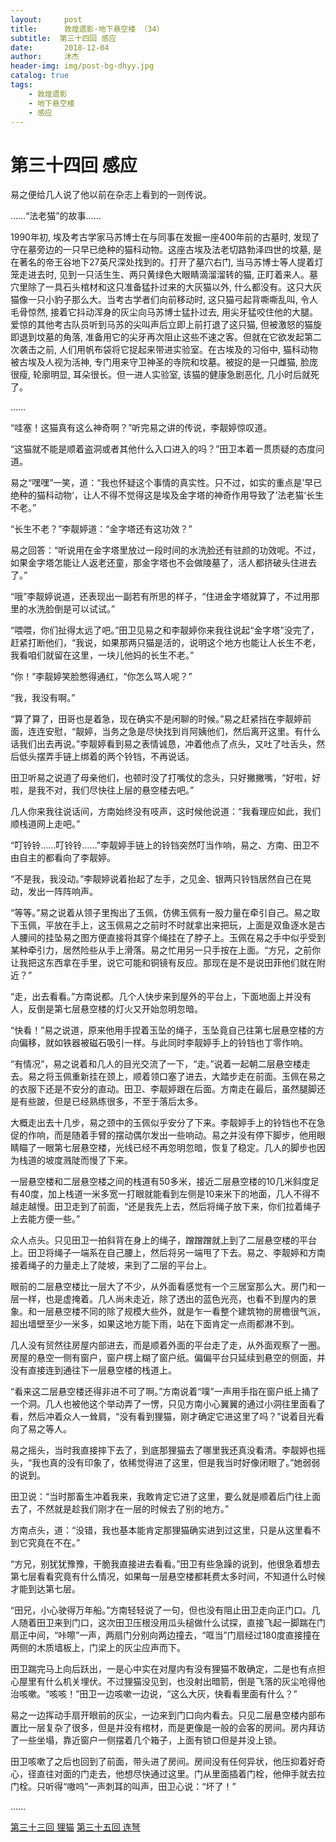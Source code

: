 ```yaml
---
layout:     post
title:      敦煌遗影·地下悬空楼 （34）
subtitle:  第三十四回 感应
date:       2018-12-04
author:     沐杰
header-img: img/post-bg-dhyy.jpg
catalog: true
tags:
    - 敦煌遗影
    - 地下悬空楼
    - 感应
---
```

# 第三十四回 感应

易之便给几人说了他以前在杂志上看到的一则传说。

……“法老猫”的故事……

1990年初, 埃及考古学家马苏博士在与同事在发掘一座400年前的古墓时, 发现了守在墓旁边的一只早已绝种的猫科动物。这座古埃及法老切路勃泽四世的坟墓, 是在著名的帝王谷地下27英尺深处找到的。打开了墓穴右门, 当马苏博士等人提着灯笼走进去时, 见到一只活生生、两只黄绿色大眼睛滴溜溜转的猫, 正盯着来人。墓穴里除了一具石头棺材和这只准备猛扑过来的大灰猫以外, 什么都没有。这只大灰猫像一只小豹子那么大。当考古学者们向前移动时, 这只猫弓起背嘶嘶乱叫, 令人毛骨惊然, 接着它抖动浑身的灰尘向马苏博士猛扑过去, 用尖牙猛咬住他的大腿。爱惊的其他考古队员听到马苏的尖叫声后立即上前打退了这只猫, 但被激怒的猫旋即退到坟墓的角落, 准备用它的尖牙再次阻止这些不速之客。但就在它欲发起第二次袭击之前, 人们用帆布袋将它捉起来带进实验室。在古埃及的习俗中, 猫科动物被古埃及人视为活神, 专门用来守卫神圣的寺院和坟墓。被捉的是一只雌猫, 脸庞很瘦, 轮廓明显, 耳朵很长。但一进人实验室, 该猫的健康急剧恶化, 几小时后就死了。

……

“哇塞！这猫真有这么神奇啊？”听完易之讲的传说，李靓婷惊叹道。

“这猫就不能是顺着盗洞或者其他什么入口进入的吗？”田卫本着一贯质疑的态度问道。

易之“嘿嘿”一笑，道：“我也怀疑这个事情的真实性。只不过，如实的重点是’早已绝种的猫科动物‘，让人不得不觉得这是埃及金字塔的神奇作用导致了’法老猫‘长生不老。”

“长生不老？”李靓婷道：“金字塔还有这功效？”

易之回答：“听说用在金字塔里放过一段时间的水洗脸还有驻颜的功效呢。不过，如果金字塔怎能让人返老还童，那金字塔也不会做陵墓了，活人都挤破头住进去了。”

“哦”李靓婷说道，还表现出一副若有所思的样子，“住进金字塔就算了，不过用那里的水洗脸倒是可以试试。”

“喂喂，你们扯得太远了吧。”田卫见易之和李靓婷你来我往说起“金字塔”没完了，赶紧打断他们，“我说，如果那两只猫是活的，说明这个地方也能让人长生不老，我看咱们就留在这里，一块儿他妈的长生不老。”

“你！”李靓婷笑脸憋得通红，“你怎么骂人呢？”

“我，我没有啊。”

“算了算了，田哥也是着急，现在确实不是闲聊的时候。”易之赶紧挡在李靓婷前面，连连安慰，“靓婷，当务之急是尽快找到肖阿姨他们，然后离开这里。有什么话我们出去再说。”李靓婷看到易之表情诚恳，冲着他点了点头，又吐了吐舌头，然后低头摆弄手链上绑着的两个铃铛，不再说话。

田卫听易之说道了母亲他们，也顿时没了打嘴仗的念头，只好撇撇嘴，“好啦，好啦，是我不对，我们尽快往上层的悬空楼去吧。”

几人你来我往说话间，方南始终没有吱声，这时候他说道：“我看理应如此，我们顺栈道网上走吧。”

“叮铃铃……叮铃铃……”李靓婷手链上的铃铛突然叮当作响，易之、方南、田卫不由自主的都看向了李靓婷。

“不是我，我没动。”李靓婷说着抬起了左手，之见金、银两只铃铛居然自己在晃动，发出一阵阵响声。

“等等。”易之说着从领子里掏出了玉佩，仿佛玉佩有一股力量在牵引自己。易之取下玉佩，平放在手上，这玉佩易之之前时不时就拿出来把玩，上面是双鱼逐水是古人腰间的挂坠易之图方便直接将其穿个绳挂在了脖子上。玉佩在易之手中似乎受到某种牵引力，居然险些从手上滑落。易之忙用另一只手按在上面。“方兄，之前你让我把这东西拿在手里，说它可能和铜镜有反应。那现在是不是说田菲他们就在附近？”

“走，出去看看。”方南说都。几个人快步来到屋外的平台上，下面地面上并没有人，反倒是第七层悬空楼的灯火又开始忽明忽暗。

“快看！”易之说道，原来他用手捏着玉坠的绳子，玉坠竟自己往第七层悬空楼的方向偏移，就如铁器被磁石吸引一样。与此同时李靓婷手上的铃铛也丁零作响。

“有情况”，易之说着和几人的目光交流了一下，“走。”说着一起朝二层悬空楼走去。易之将玉佩重新挂在颈上，顺着领口塞了进去，大踏步走在前面。玉佩在易之的衣服下还是不安分的直动。田卫、李靓婷跟在后面。方南走在最后，虽然腿脚还是有些跛，但是已经熟练很多，不至于落后太多。

大概走出去十几步，易之颈中的玉佩似乎安分了下来。李靓婷手上的铃铛也不在急促的作响，而是随着手臂的摆动偶尔发出一些响动。易之并没有停下脚步，他用眼睛瞄了一眼第七层悬空楼，光线已经不再忽明忽暗，恢复了稳定。几人的脚步也因为栈道的坡度溅陡而慢了下来。

一层悬空楼和二层悬空楼之间的栈道有50多米，接近二层悬空楼的10几米斜度足有40度，加上栈道一米多宽一打眼就能看到左侧是10来米下的地面，几人不得不越走越慢。田卫走到了前面，“还是我先上去，然后将绳子放下来，你们拉着绳子上去能方便一些。”

众人点头。只见田卫一拍斜背在身上的绳子，蹭蹭蹭就上到了二层悬空楼的平台上。田卫将绳子一端系在自己腰上，然后将另一端甩了下去。易之、李靓婷和方南接着绳子的力量走上了陡坡，来到了二层的平台上。

眼前的二层悬空楼比一层大了不少，从外面看感觉有一个三居室那么大。房门和一层一样，也是虚掩着。几人尚未走近，除了透出的蓝色光亮，也看不到屋内的景象。和一层悬空楼不同的除了规模大些外，就是乍一看整个建筑物的房檐很气派，超出墙壁至少一米多，如果这地方能下雨，站在下面肯定一点雨都淋不到。

几人没有贸然往房屋内部进去，而是顺着外面的平台走了走，从外面观察了一圈。房屋的悬空一侧有窗户，窗户楞上糊了窗户纸。偏偏平台只延续到悬空的侧面，并没有直接连到通往下一层悬空楼的栈道上。

“看来这二层悬空楼还得非进不可了啊。”方南说着“噗”一声用手指在窗户纸上捅了一个洞。几人也被他这个举动弄了一愣，只见方南小心翼翼的通过小洞往里面看了看，然后冲着众人一耸肩，“没有看到狸猫，刚才确定它进这里了吗？”说着目光看向了易之等人。

易之摇头，当时我直接摔下去了，到底那狸猫去了哪里我还真没看清。李靓婷也摇头，“我也真的没有印象了，依稀觉得进了这里，但是我当时好像闭眼了。”她弱弱的说到。

田卫说：“当时那畜生冲着我来，我敢肯定它进了这里，要么就是顺着后门往上面去了，不然就是趁我们刚才在一层的时候去了别的地方。”

方南点头，道：“没错，我也基本能肯定那狸猫确实进到过这里，只是从这里看不到它究竟在不在。”

“方兄，别犹犹豫豫，干脆我直接进去看看。”田卫有些急躁的说到，他很急着想去第七层看看究竟有什么情况，如果每一层悬空楼都耗费太多时间，不知道什么时候才能到达第七层。

“田兄，小心驶得万年船。”方南轻轻说了一句，但也没有阻止田卫走向正门口。几人随着田卫来到门口，这次田卫压根没用瓜头槌做什么试探，直接飞起一脚踹在门扇正中间，“咔嚓”一声，两扇门分别向两边撞去，“哐当”门扇经过180度直接撞在两侧的木质墙板上，门梁上的灰尘应声而下。

田卫踹完马上向后跃出，一是心中实在对屋内有没有狸猫不敢确定，二是也有点担心屋里有什么机关埋伏。不过狸猫没见到，也没射出暗箭，倒是飞落的灰尘呛得他治咳嗽。“咳咳！”田卫一边咳嗽一边说，“这么大灰，快看看里面有什么？”

易之一边挥动手扇开眼前的灰尘，一边来到门口向内看去。只见二层悬空楼内部布置比一层复杂了很多，但是并没有棺材，而是更像是一般的会客的房间。房内拜访了一些坐塌，靠近窗户一侧摆着几个箱子，上面有锁口但是并没上锁。 

田卫咳嗽了之后也回到了前面，带头进了房间。房间没有任何异状，他压抑着好奇心，径直往对面的门走去，他想尽快通过这里。门从里面插着门栓，他伸手就去拉门栓。只听得“嗷呜”一声刺耳的叫声，田卫心说：“坏了！”

……

[第三十三回 狸猫](http://www.jianshu.com/p/2f1dd6c1ec3e)
[第三十五回 连弩](http://www.jianshu.com/p/67f84767138f)

